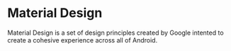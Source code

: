 # Material Design
Material Design is a set of design principles created by Google intented to
create a cohesive experience across all of Android.
